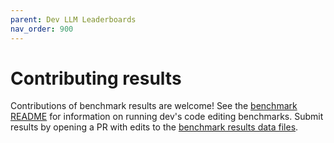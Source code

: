 ```yaml
---
parent: Dev LLM Leaderboards
nav_order: 900
---
```


# Contributing results

Contributions of benchmark results are welcome!
See the
[benchmark README](https://github.com/Dev-AI/dev/blob/main/benchmark/README.md)
for information on running dev's code editing benchmarks.
Submit results by opening a PR with edits to the
[benchmark results data files](https://github.com/Dev-AI/dev/blob/main/dev/website/_data/).

